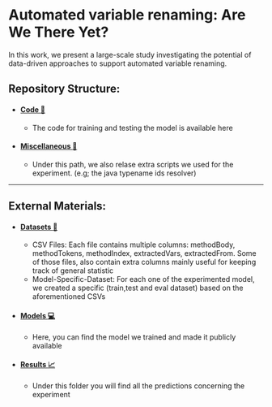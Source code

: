 # Automated variable renaming: Are We There Yet?

In this work, we present a large-scale study investigating the potential of data-driven approaches to support automated variable renaming.

## Repository Structure:
   
  - #### <a href="https://github.com/antonio-mastropaolo/automatic-variable-renaming/tree/main/Scripts/TrainingModels">Code :ledger:</a>
      - The code for training and testing the model is available here
  
  - #### <a href="https://github.com/antonio-mastropaolo/automatic-variable-renaming/tree/main/Scripts/Miscellaneous">Miscellaneous :closed_book:</a>
      - Under this path, we also relase extra scripts we used for the experiment. (e.g; the java typename ids resolver)

        
---------------------------------------------------

    

## External Materials:

  - ####  <a href="https://drive.google.com/file/d/1N99abktSt9uwEY75pHnI2wYrhkyBO331/view?usp=sharing">Datasets :paperclip:</a>
      - CSV Files: Each file contains multiple columns: methodBody, methodTokens, methodIndex, extractedVars, extractedFrom. Some of those files, also contain extra columns mainly useful for keeping track of general statistic
      - Model-Specific-Dataset: For each one of the experimented model, we created a specific (train,test and eval dataset) based on the aforementioned CSVs
      
  - #### <a href="https://drive.google.com/file/d/1GN6MGcw9tocPKQBMlhiMyljg2DAD-4dz/view?   usp=sharing">Models :computer:</a>
      - Here, you can find the model we trained and made it publicly available

  - #### <a href="https://drive.google.com/file/d/1VSOACWetPmoEvr53jq5QrZJmswJ-kzIC/view?usp=sharing">Results :chart_with_upwards_trend:</a>
      - Under this folder you will find all the predictions concerning the experiment



